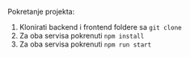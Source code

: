 Pokretanje projekta:
1) Klonirati backend i frontend foldere sa ```git clone```
2) Za oba servisa pokrenuti ```npm install```
3) Za oba servisa pokrenuti ```npm run start ```
